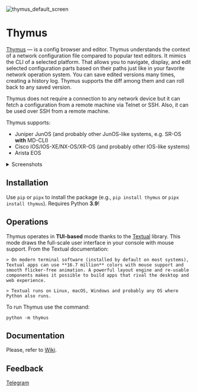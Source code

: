 
![thymus_default_screen](https://github.com/blademd/thymus/assets/1499024/7b68e7bd-0ea1-49fc-9503-e24254d2c014)


# Thymus

[Thymus](https://en.wikipedia.org/wiki/Thymus_(plant)) — is a config browser and editor. Thymus understands the context of a network configuration file compared to popular text editors. It mimics the CLI of a selected platform. That allows you to navigate, display, and edit selected configuration parts based on their paths just like in your favorite network operation system. You can save edited versions many times, creating a history log. Thymus supports the diff among them and can roll back to any saved version.

Thymus does not require a connection to any network device but it can fetch a configuration from a remote machine via Telnet or SSH. Also, it can be used over SSH from a remote machine.

Thymus supports:

* Juniper JunOS (and probably other JunOS-like systems, e.g. SR-OS **with** MD-CLI)
* Cisco IOS/IOS-XE/NX-OS/XR-OS (and probably other IOS-like systems)
* Arista EOS

<details>
	<summary>Screenshots</summary>
	<hr>

 JunOS context screen

 ![thymus_junos_example](https://github.com/blademd/thymus/assets/1499024/de5709b0-44d4-4490-8a5b-c8f59dfb3ff9)

 IOS context screen

 ![thymus_ios_example](https://github.com/blademd/thymus/assets/1499024/51375ef1-f912-44eb-8432-13855f5d3920)

 Compare/diff between two configs (JunOS is just as an example)

 ![thymus_junos_compare_example](https://github.com/blademd/thymus/assets/1499024/a1f1cbbe-f45b-4830-bd58-fcccddcb79ca)


</details>

## Installation

Use `pip` or `pipx` to install the package (e.g., `pip install thymus` or `pipx install thymus`). Requires Python **3.9**!

## Operations

Thymus operates in **TUI-based** mode thanks to the [Textual](https://textual.textualize.io/) library. This mode draws the full-scale user interface in your console with mouse support. From the Textual documentation:

	> On modern terminal software (installed by default on most systems), Textual apps can use **16.7 million** colors with mouse support and smooth flicker-free animation. A powerful layout engine and re-usable components makes it possible to build apps that rival the desktop and web experience.

	> Textual runs on Linux, macOS, Windows and probably any OS where Python also runs.


To run Thymus use the command:
```
python -m thymus
```

## Documentation

Please, refer to [Wiki](https://github.com/blademd/thymus/wiki).

## Feedback

[Telegram](https://t.me/blademd)
